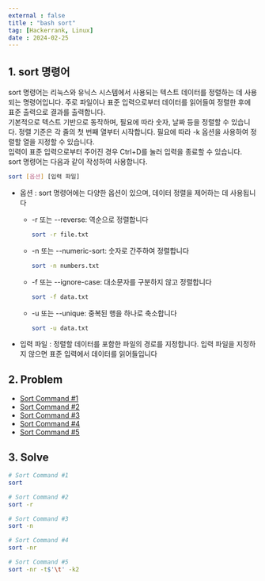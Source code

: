 ```yaml
---
external : false
title : "bash sort"
tag: [Hackerrank, Linux]
date : 2024-02-25
---
```


## 1. sort 명령어

sort 명령어는 리눅스와 유닉스 시스템에서 사용되는 텍스트 데이터를 정렬하는 데 사용되는 명령어입니다. 주로 파일이나 표준 입력으로부터 데이터를 읽어들여 정렬한 후에 표준 출력으로 결과를 출력합니다.  
기본적으로 텍스트 기반으로 동작하며, 필요에 따라 숫자, 날짜 등을 정렬할 수 있습니다. 정렬 기준은 각 줄의 첫 번째 열부터 시작합니다. 필요에 따라 -k 옵션을 사용하여 정렬할 열을 지정할 수 있습니다.  
입력이 표준 입력으로부터 주어진 경우 Ctrl+D를 눌러 입력을 종료할 수 있습니다.  
sort 명령어는 다음과 같이 작성하여 사용합니다.

```bash
sort [옵션] [입력 파일]
```

- 옵션 : sort 명령어에는 다양한 옵션이 있으며, 데이터 정렬을 제어하는 데 사용됩니다
  - -r 또는 --reverse: 역순으로 정렬합니다

    ```bash
    sort -r file.txt
    ```

  - -n 또는 --numeric-sort: 숫자로 간주하여 정렬합니다

    ```bash
    sort -n numbers.txt
    ```

  - -f 또는 --ignore-case: 대소문자를 구분하지 않고 정렬합니다

    ```bash
    sort -f data.txt
    ```

  - -u 또는 --unique: 중복된 행을 하나로 축소합니다

    ```bash
    sort -u data.txt
    ```

- 입력 파일 : 정렬할 데이터를 포함한 파일의 경로를 지정합니다. 입력 파일을 지정하지 않으면 표준 입력에서 데이터를 읽어들입니다

## 2. Problem

- [Sort Command #1](https://www.hackerrank.com/challenges/text-processing-sort-1/problem?isFullScreen=true)
- [Sort Command #2](https://www.hackerrank.com/challenges/text-processing-sort-2/problem?isFullScreen=true)
- [Sort Command #3](https://www.hackerrank.com/challenges/text-processing-sort-3/problem?isFullScreen=true)
- [Sort Command #4](https://www.hackerrank.com/challenges/text-processing-sort-4/problem?isFullScreen=true)
- [Sort Command #5](https://www.hackerrank.com/challenges/text-processing-sort-5/problem?isFullScreen=true)

## 3. Solve

```bash
# Sort Command #1
sort
```

```bash
# Sort Command #2
sort -r
```

```bash
# Sort Command #3
sort -n
```

```bash
# Sort Command #4
sort -nr
```

```bash
# Sort Command #5
sort -nr -t$'\t' -k2
```
